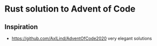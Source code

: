 # Rust solution to Advent of Code


## Inspiration

- https://github.com/AxlLind/AdventOfCode2020 very elegant solutions
